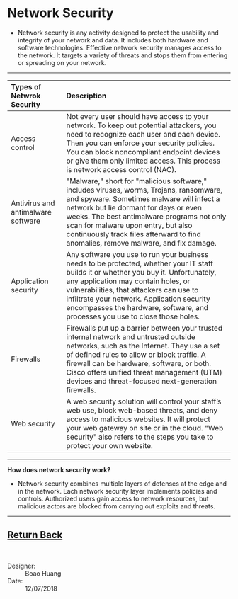 # **Network Security**
- Network security is any activity designed to protect the usability and integrity of your network and data. It includes both hardware and software technologies. Effective network security manages access to the network. It targets a variety of threats and stops them from entering or spreading on your network.
---

|Types of Netwrok Security|Description|
|:-|:-|
|Access control|Not every user should have access to your network. To keep out potential attackers, you need to recognize each user and each device. Then you can enforce your security policies. You can block noncompliant endpoint devices or give them only limited access. This process is network access control (NAC).|
|Antivirus and antimalware software|"Malware," short for "malicious software," includes viruses, worms, Trojans, ransomware, and spyware. Sometimes malware will infect a network but lie dormant for days or even weeks. The best antimalware programs not only scan for malware upon entry, but also continuously track files afterward to find anomalies, remove malware, and fix damage.|
|Application security|Any software you use to run your business needs to be protected, whether your IT staff builds it or whether you buy it. Unfortunately, any application may contain holes, or vulnerabilities, that attackers can use to infiltrate your network. Application security encompasses the hardware, software, and processes you use to close those holes.|
|Firewalls|Firewalls put up a barrier between your trusted internal network and untrusted outside networks, such as the Internet. They use a set of defined rules to allow or block traffic. A firewall can be hardware, software, or both. Cisco offers unified threat management (UTM) devices and threat-focused next-generation firewalls.|
|Web security|A web security solution will control your staff’s web use, block web-based threats, and deny access to malicious websites. It will protect your web gateway on site or in the cloud. "Web security" also refers to the steps you take to protect your own website.|
---

**How does network security work?**

- Network security combines multiple layers of defenses at the edge and in the network. Each network security layer implements policies and controls. Authorized users gain access to network resources, but malicious actors are blocked from carrying out exploits and threats.
---
[Return Back](README.md)
---
<br/>
<dl>
  <dt>Designer:</dt>
  <dd>Boao Huang</dd>
  
  <dt>Date:</dt>
  <dd>12/07/2018</dd>
</dl>
